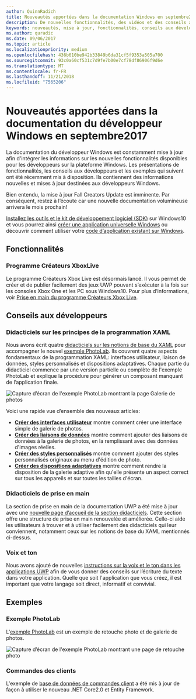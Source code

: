 ```yaml
---
author: QuinnRadich
title: Nouveautés apportées dans la documentation Windows en septembre2017 - Développer des applicationsUWP
description: De nouvelles fonctionnalités, des vidéos et des conseils aux développeurs ont été ajoutés à la documentation du développeur Windows10 en septembre2017.
keywords: nouveautés, mise à jour, fonctionnalités, conseils aux développeurs, Windows10, 1709
ms.author: quradic
ms.date: 09/06/2017
ms.topic: article
ms.localizationpriority: medium
ms.openlocfilehash: 436b610be942b33849b6da31cf5f9353a505a700
ms.sourcegitcommit: 93c0a60cf531c7d9fe7b00e7cf78df86906f9d6e
ms.translationtype: MT
ms.contentlocale: fr-FR
ms.lasthandoff: 11/21/2018
ms.locfileid: "7565206"
---
```

# <a name="whats-new-in-the-windows-developer-docs-in-september-2017"></a>Nouveautés apportées dans la documentation du développeur Windows en septembre2017

La documentation du développeur Windows est constamment mise à jour afin d'intégrer les informations sur les nouvelles fonctionnalités disponibles pour les développeurs sur la plateforme Windows. Les présentations de fonctionnalités, les conseils aux développeurs et les exemples qui suivent ont été récemment mis à disposition. Ils contiennent des informations nouvelles et mises à jour destinées aux développeurs Windows.

Bien entendu, la mise à jour Fall Creators Update est imminente. Par conséquent, restez à l’écoute car une nouvelle documentation volumineuse arrivera le mois prochain!

[Installez les outils et le kit de développement logiciel (SDK)](http://go.microsoft.com/fwlink/?LinkId=821431) sur Windows10 et vous pourrez ainsi [créer une application universelle Windows](../get-started/your-first-app.md) ou découvrir comment utiliser votre [code d’application existant sur Windows](../porting/index.md).

## <a name="features"></a>Fonctionnalités

### <a name="xbox-live-creators-program"></a>Programme Créateurs XboxLive

Le programme Créateurs Xbox Live est désormais lancé. Il vous permet de créer et de publier facilement des jeux UWP pouvant s’exécuter à la fois sur les consoles Xbox One et les PC sous Windows10. Pour plus d’informations, voir [Prise en main du programme Créateurs Xbox Live](../xbox-live/get-started-with-creators/get-started-with-xbox-live-creators.md).

## <a name="developer-guidance"></a>Conseils aux développeurs

### <a name="xaml-basics-tutorials"></a>Didacticiels sur les principes de la programmation XAML

Nous avons écrit quatre [didacticiels sur les notions de base du XAML](https://docs.microsoft.com/en-us/windows/uwp/get-started/xaml-basics-intro) pour accompagner le nouvel [exemple PhotoLab](https://github.com/Microsoft/Windows-appsample-photo-lab). Ils couvrent quatre aspects fondamentaux de la programmation XAML: interfaces utilisateur, liaison de données, styles personnalisés et dispositions adaptatives. Chaque partie du didacticiel commence par une version partielle ou complète de l'exemple PhotoLab et explique la procédure pour générer un composant manquant de l’application finale. 

![Capture d’écran de l'exemple PhotoLab montrant la page Galerie de photos](images/PhotoLab-gallery-page.png)  

Voici une rapide vue d’ensemble des nouveaux articles:

+ [**Créer des interfaces utilisateur**](https://docs.microsoft.com/en-us/windows/uwp/get-started/xaml-basics-ui) montre comment créer une interface simple de galerie de photos.
+ [**Créer des liaisons de données**](https://docs.microsoft.com/en-us/windows/uwp/get-started/xaml-basics-data-binding) montre comment ajouter des liaisons de données à la galerie de photos, en la remplissant avec des données d'images réelles.
+ [**Créer des styles personnalisés**](https://docs.microsoft.com/en-us/windows/uwp/get-started/xaml-basics-style) montre comment ajouter des styles personnalisés originaux au menu d'édition de photo.
+ [**Créer des dispositions adaptatives**](https://docs.microsoft.com/en-us/windows/uwp/get-started/xaml-basics-adaptive-layout) montre comment rendre la disposition de la galerie adaptive afin qu'elle présente un aspect correct sur tous les appareils et sur toutes les tailles d'écran.

### <a name="get-started-tutorials"></a>Didacticiels de prise en main

La section de prise en main de la documentation UWP a été mise à jour avec une [nouvelle page d’accueil de la section didacticiels](https://docs.microsoft.com/windows/uwp/get-started/create-uwp-apps). Cette section offre une structure de prise en main renouvelée et améliorée. Celle-ci aide les utilisateurs à trouver et à utiliser facilement des didacticiels qui leur conviennent, notamment ceux sur les notions de base du XAML mentionnés ci-dessus.

### <a name="voice-and-tone"></a>Voix et ton

Nous avons ajouté de nouvelles [instructions sur la voix et le ton dans les applications UWP](https://docs.microsoft.com/windows/uwp/in-app-help/voice-and-tone) afin de vous donner des conseils sur l’écriture du texte dans votre application. Quelle que soit l'application que vous créez, il est important que votre langage soit direct, informatif et convivial.

## <a name="samples"></a>Exemples

### <a name="photolab-sample"></a>Exemple PhotoLab

L'[exemple PhotoLab](https://github.com/Microsoft/windows-appsample-photo-lab) est un exemple de retouche photo et de galerie de photos.

![Capture d’écran de l'exemple PhotoLab montrant une page de retouche photo](images/PhotoLab-editing-page.png)  

### <a name="customer-orders"></a>Commandes des clients

L'exemple de [base de données de commandes client](https://github.com/Microsoft/Windows-appsample-customers-orders-database) a été mis à jour de façon à utiliser le nouveau .NET Core2.0 et Entity Framework.